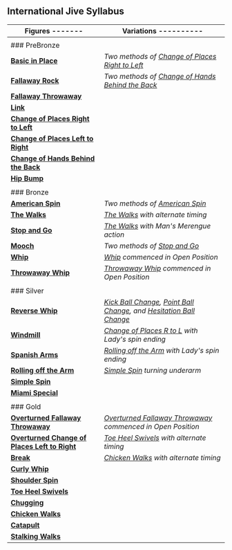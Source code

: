 International Jive Syllabus
---------------------------

  
 | Figures ------- | Variations ---------- |
|---|---|
|  |
| ### PreBronze |  |
| [**Basic in Place**](jive/basic.md) | *Two methods of* [*Change of Places Right to Left*](jive/change_RL.md) |
| [**Fallaway Rock**](jive/fallaway_rock.md) | *Two methods of* [*Change of Hands Behind the Back*](jive/behind_back.md) |
| [**Fallaway Throwaway**](jive/fallaway_throwaway.md) |  |
| [**Link**](jive/link.md) |  |
| [**Change of Places Right to Left**](jive/change_RL.md) |  |
| [**Change of Places Left to Right**](jive/change_LR.md) |  |
| [**Change of Hands Behind the Back**](jive/behind_back.md) |  |
| [**Hip Bump**](jive/hip_bump.md) |  |
|  |  |
| ### Bronze |  |
| [**American Spin**](jive/american_spin.md) | *Two methods of* [*American Spin*](jive/american_spin.md) |
| [**The Walks**](jive/walks.md) | [*The Walks*](jive/walks.md) *with alternate timing* |
| [**Stop and Go**](jive/stop_go.md) | [*The Walks*](jive/walks.md) *with Man's Merengue action* |
| [**Mooch**](jive/mooch.md) | *Two methods of* [*Stop and Go*](jive/stop_go.md) |
| [**Whip**](jive/whip.md) | [*Whip*](jive/whip.md) *commenced in Open Position* |
| [**Throwaway Whip**](jive/whip_throwaway.md) | [*Throwaway Whip*](jive/whip_throwaway.md) *commenced in Open Position* |
|  |  |
| ### Silver |  |
| [**Reverse Whip**](jive/reverse_whip.md) | [*Kick Ball Change*](technique/j_kick_ball_change.md)*,* [*Point Ball Change*](technique/j_point_ball_change.md)*, and* [*Hesitation Ball Change*](technique/j_hesitation_ball_change.md) |
| [**Windmill**](jive/windmill.md) | [*Change of Places R to L*](jive/change_RL.md) *with Lady's spin ending* |
| [**Spanish Arms**](jive/spanish_arms.md) | [*Rolling off the Arm*](jive/rolling_off_arm.md) *with Lady's spin ending* |
| [**Rolling off the Arm**](jive/rolling_off_arm.md) | [*Simple Spin*](jive/simple_spin.md) *turning underarm* |
| [**Simple Spin**](jive/simple_spin.md) |  |
| [**Miami Special**](jive/miami_special.md) |  |
|  |  |
| ### Gold |  |
| [**Overturned Fallaway Throwaway**](jive/overturned_fallaway_throwaway.md) | [*Overturned Fallaway Throwaway*](jive/overturned_fallaway_throwaway.md) *commenced in Open Position* |
| [**Overturned Change of Places Left to Right**](jive/overturned_change_of_places_left_right.md) | [*Toe Heel Swivels*](jive/toe_heel.md) *with alternate timing* |
| **[Break](jive/break.md)** | [*Chicken Walks*](jive/chicken_walks.md) *with alternate timing* |
| [**Curly Whip**](jive/curly_whip.md) |  |
| [**Shoulder Spin**](jive/shoulder_spin.md) |  |
| [**Toe Heel Swivels**](jive/toe_heel.md) |  |
| [**Chugging**](jive/chugging.md) |  |
| [**Chicken Walks**](jive/chicken_walks.md) |  |
| [**Catapult**](jive/catapult.md) |  |
| [**Stalking Walks**](jive/stalking_walks.md) |  |
